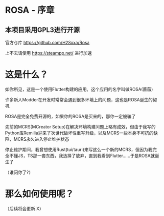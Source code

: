 # ROSA - 序章

## 本项目采用GPL3进行开源

官方仓库 https://github.com/H2Sxxa/Rosa

上不去请使用 https://steampp.net/ 进行加速

# 这是什么？

如你所见，这是一个使用Flutter构建的应用，这个应用的名字叫做ROSA(蔷薇)

许多新人Modder在开发时常常会遇到很多环境上的问题，这也是ROSA诞生的契机

ROSA是完全免费开源的，如果你的ROSA是买来的，那你一定被骗了

先前的MCRS(MCreator Setup)在解决环境构建问题上略有成效，但由于我写的Python库Remilia迎来了次世代破坏性重写升级，以及MCRS一些本身不可抗的缺陷，MCRS永久进入停止维护状态

停止维护期间，我曾想使用Rust(tui/tauri)来写这么一个新的MCRS，但因为我完全不懂JS，TS那一套东西，我选择了放弃，直到我看到Flutter......于是ROSA就诞生了

（谁问你了?）


# 那么如何使用呢？

（后续将会更新 X）